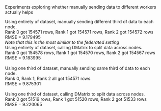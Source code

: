 Experiments exploring whether manually sending data to different workers actually helps

Using entirety of dataset, manually sending different third of data to each node. <br>
Rank 0 got 154571 rows, Rank 1 got 154571 rows, Rank 2 got 154572 rows <br>
RMSE = 9.179495 <br>
*Note that this is the most similar to the federated setting*
<br>
Using entirety of dataset, calling DMatrix to split data across nodes. <br>
Rank 0 got 154578 rows, Rank 1 got 154570 rows, Rank 2 got 154567 rows <br>
RMSE = 9.183995 <br>
<br>
Using one third of dataset, manually sending same third of data to each node. <br>
Rank 0, Rank 1, Rank 2 all got 154571 rows <br>
RMSE = 9.875301 <br>
<br>
Using one third of dataset, calling DMatrix to split data across nodes. <br>
Rank 0 got 51519 rows, Rank 1 got 51520 rows, Rank 2 got 51533 rows <br>
RMSE = 9.220065 <br>
